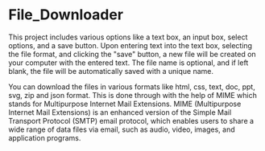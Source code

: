 # File_Downloader

This project includes various options like a text box, an input box, select options, and a save button. Upon entering text into the text box, selecting the file format, and clicking the "save" button, a new file will be created on your computer with the entered text. The file name is optional, and if left blank, the file will be automatically saved with a unique name.

You can download the files in various formats like html, css, text, doc, ppt, svg, zip and json format. This is done through with the help of MIME which stands for Multipurpose Internet Mail Extensions. MIME (Multipurpose Internet Mail Extensions) is an enhanced version of the Simple Mail Transport Protocol (SMTP) email protocol, which enables users to share a wide range of data files via email, such as audio, video, images, and application programs.
